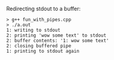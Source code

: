 Redirecting stdout to a buffer:
    
    > g++ fun_with_pipes.cpp
    > ./a.out
    1: writing to stdout
    2: printing 'wow some text' to stdout
    2: buffer contents: '1: wow some text'
    2: closing buffered pipe
    1: printing to stdout again

